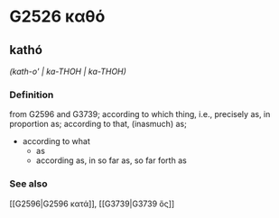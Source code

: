 # G2526 καθό

## kathó

_(kath-o' | ka-THOH | ka-THOH)_

### Definition

from G2596 and G3739; according to which thing, i.e., precisely as, in proportion as; according to that, (inasmuch) as; 

- according to what
  - as
  - according as, in so far as, so far forth as

### See also

[[G2596|G2596 κατά]], [[G3739|G3739 ὅς]]
